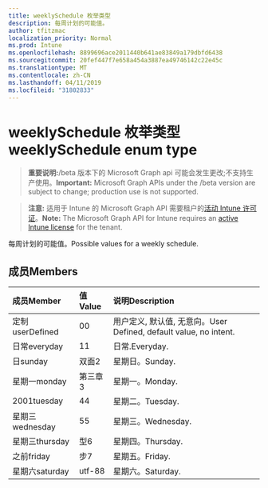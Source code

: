 ```yaml
---
title: weeklySchedule 枚举类型
description: 每周计划的可能值。
author: tfitzmac
localization_priority: Normal
ms.prod: Intune
ms.openlocfilehash: 8899696ace2011440b641ae83849a179dbfd6438
ms.sourcegitcommit: 20fef447f7e658a454a3887ea49746142c22e45c
ms.translationtype: MT
ms.contentlocale: zh-CN
ms.lasthandoff: 04/11/2019
ms.locfileid: "31802833"
---
```

# <a name="weeklyschedule-enum-type"></a><span data-ttu-id="9b902-103">weeklySchedule 枚举类型</span><span class="sxs-lookup"><span data-stu-id="9b902-103">weeklySchedule enum type</span></span>

> <span data-ttu-id="9b902-104">**重要说明:**/beta 版本下的 Microsoft Graph api 可能会发生更改;不支持生产使用。</span><span class="sxs-lookup"><span data-stu-id="9b902-104">**Important:** Microsoft Graph APIs under the /beta version are subject to change; production use is not supported.</span></span>

> <span data-ttu-id="9b902-105">**注意:** 适用于 Intune 的 Microsoft Graph API 需要租户的[活动 Intune 许可证](https://go.microsoft.com/fwlink/?linkid=839381)。</span><span class="sxs-lookup"><span data-stu-id="9b902-105">**Note:** The Microsoft Graph API for Intune requires an [active Intune license](https://go.microsoft.com/fwlink/?linkid=839381) for the tenant.</span></span>

<span data-ttu-id="9b902-106">每周计划的可能值。</span><span class="sxs-lookup"><span data-stu-id="9b902-106">Possible values for a weekly schedule.</span></span>

## <a name="members"></a><span data-ttu-id="9b902-107">成员</span><span class="sxs-lookup"><span data-stu-id="9b902-107">Members</span></span>
|<span data-ttu-id="9b902-108">成员</span><span class="sxs-lookup"><span data-stu-id="9b902-108">Member</span></span>|<span data-ttu-id="9b902-109">值</span><span class="sxs-lookup"><span data-stu-id="9b902-109">Value</span></span>|<span data-ttu-id="9b902-110">说明</span><span class="sxs-lookup"><span data-stu-id="9b902-110">Description</span></span>|
|:---|:---|:---|
|<span data-ttu-id="9b902-111">定制</span><span class="sxs-lookup"><span data-stu-id="9b902-111">userDefined</span></span>|<span data-ttu-id="9b902-112">0</span><span class="sxs-lookup"><span data-stu-id="9b902-112">0</span></span>|<span data-ttu-id="9b902-113">用户定义, 默认值, 无意向。</span><span class="sxs-lookup"><span data-stu-id="9b902-113">User Defined, default value, no intent.</span></span>|
|<span data-ttu-id="9b902-114">日常</span><span class="sxs-lookup"><span data-stu-id="9b902-114">everyday</span></span>|<span data-ttu-id="9b902-115">1</span><span class="sxs-lookup"><span data-stu-id="9b902-115">1</span></span>|<span data-ttu-id="9b902-116">日常.</span><span class="sxs-lookup"><span data-stu-id="9b902-116">Everyday.</span></span>|
|<span data-ttu-id="9b902-117">日</span><span class="sxs-lookup"><span data-stu-id="9b902-117">sunday</span></span>|<span data-ttu-id="9b902-118">双面</span><span class="sxs-lookup"><span data-stu-id="9b902-118">2</span></span>|<span data-ttu-id="9b902-119">星期日。</span><span class="sxs-lookup"><span data-stu-id="9b902-119">Sunday.</span></span>|
|<span data-ttu-id="9b902-120">星期一</span><span class="sxs-lookup"><span data-stu-id="9b902-120">monday</span></span>|<span data-ttu-id="9b902-121">第三章</span><span class="sxs-lookup"><span data-stu-id="9b902-121">3</span></span>|<span data-ttu-id="9b902-122">星期一。</span><span class="sxs-lookup"><span data-stu-id="9b902-122">Monday.</span></span>|
|<span data-ttu-id="9b902-123">2001</span><span class="sxs-lookup"><span data-stu-id="9b902-123">tuesday</span></span>|<span data-ttu-id="9b902-124">4</span><span class="sxs-lookup"><span data-stu-id="9b902-124">4</span></span>|<span data-ttu-id="9b902-125">星期二。</span><span class="sxs-lookup"><span data-stu-id="9b902-125">Tuesday.</span></span>|
|<span data-ttu-id="9b902-126">星期三</span><span class="sxs-lookup"><span data-stu-id="9b902-126">wednesday</span></span>|<span data-ttu-id="9b902-127">5</span><span class="sxs-lookup"><span data-stu-id="9b902-127">5</span></span>|<span data-ttu-id="9b902-128">星期三。</span><span class="sxs-lookup"><span data-stu-id="9b902-128">Wednesday.</span></span>|
|<span data-ttu-id="9b902-129">星期三</span><span class="sxs-lookup"><span data-stu-id="9b902-129">thursday</span></span>|<span data-ttu-id="9b902-130">型</span><span class="sxs-lookup"><span data-stu-id="9b902-130">6</span></span>|<span data-ttu-id="9b902-131">星期四。</span><span class="sxs-lookup"><span data-stu-id="9b902-131">Thursday.</span></span>|
|<span data-ttu-id="9b902-132">之前</span><span class="sxs-lookup"><span data-stu-id="9b902-132">friday</span></span>|<span data-ttu-id="9b902-133">步</span><span class="sxs-lookup"><span data-stu-id="9b902-133">7</span></span>|<span data-ttu-id="9b902-134">星期五。</span><span class="sxs-lookup"><span data-stu-id="9b902-134">Friday.</span></span>|
|<span data-ttu-id="9b902-135">星期六</span><span class="sxs-lookup"><span data-stu-id="9b902-135">saturday</span></span>|<span data-ttu-id="9b902-136">utf-8</span><span class="sxs-lookup"><span data-stu-id="9b902-136">8</span></span>|<span data-ttu-id="9b902-137">星期六。</span><span class="sxs-lookup"><span data-stu-id="9b902-137">Saturday.</span></span>|





